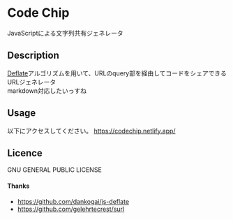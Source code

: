 Code Chip
====

JavaScriptによる文字列共有ジェネレータ

## Description

[Deflate](https://ja.wikipedia.org/wiki/Deflate)アルゴリズムを用いて、URLのquery部を経由してコードをシェアできるURLジェネレータ  
markdown対応したいっすね

## Usage
以下にアクセスしてください。
https://codechip.netlify.app/

## Licence
GNU GENERAL PUBLIC LICENSE

#### Thanks

- https://github.com/dankogai/js-deflate
- https://github.com/gelehrtecrest/surl
